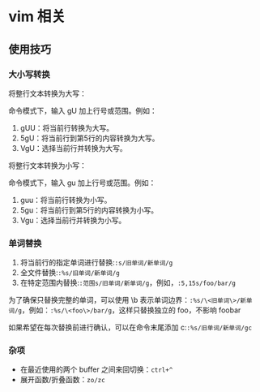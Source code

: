 # vim 相关
## 使用技巧
### 大小写转换
将整行文本转换为大写：

命令模式下，输入 gU 加上行号或范围。例如：
1. gUU：将当前行转换为大写。
2. 5gU：将当前行到第5行的内容转换为大写。
3. VgU：选择当前行并转换为大写。

将整行文本转换为小写：

命令模式下，输入 gu 加上行号或范围。例如：
1. guu：将当前行转换为小写。
2. 5gu：将当前行到第5行的内容转换为小写。
3. Vgu：选择当前行并转换为小写。

### 单词替换
1. 将当前行的指定单词进行替换:`:s/旧单词/新单词/g`
2. 全文件替换:`:%s/旧单词/新单词/g`
3. 在特定范围内替换:`:范围s/旧单词/新单词/g`，例如，`:5,15s/foo/bar/g`

为了确保只替换完整的单词，可以使用 \b 表示单词边界：`:%s/\<旧单词\>/新单词/g`，例如：`:%s/\<foo\>/bar/g`，这样只替换独立的 foo，不影响 foobar

如果希望在每次替换前进行确认，可以在命令末尾添加 c:`:%s/旧单词/新单词/gc`

### 杂项

+ 在最近使用的两个 buffer 之间来回切换：`ctrl+^`
+ 展开函数/折叠函数：`zo/zc`